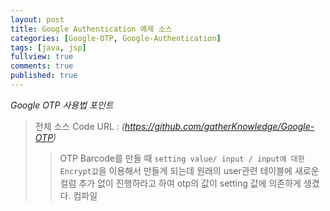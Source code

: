 ```yaml
---
layout: post
title: Google Authentication 예제 소스
categories: [Google-OTP, Google-Authentication]
tags: [java, jsp]
fullview: true
comments: true
published: true
---
```


*Google OTP 사용법 포인트*
<script src="https://gist.github.com/gatherKnowledge/e6ae9034bd2e4f4cd02e20b942c3f0b0.js"></script>


> 전체 소스 Code URL : *(https://github.com/gatherKnowledge/Google-OTP)*
> >  OTP Barcode를 만들 때  `setting value/ input / input에 대한 Encrypt값`을 이용해서 만들게 되는데 원래의 user관련 테이블에 새로운 컬럼 추가 없이 진행하라고 하여 otp의 값이 setting 값에 의존하게 생겼다. 컴파일
